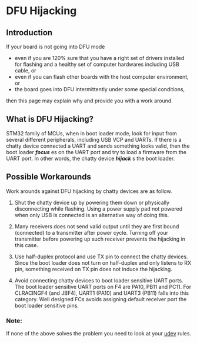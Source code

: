 # DFU Hijacking

## Introduction

If your board is not going into DFU mode

- even if you are 120% sure that you have a right set of drivers installed for flashing and a healthy set of computer hardwares including USB cable, or
- even if you can flash other boards with the host computer environment, or
- the board goes into DFU intermittently under some special conditions,

then this page may explain why and provide you with a work around.

## What is DFU Hijacking?

STM32 family of MCUs, when in boot loader mode, look for input from several different peripherals, including USB VCP and UARTs. If there is a chatty device connected a UART and sends something looks valid, then the boot loader _**focus**_ es on the UART port and try to load a firmware from the UART port. In other words, the chatty device _**hijack**_ s the boot loader.

## Possible Workarounds

Work arounds against DFU hijacking by chatty devices are as follow.

1. Shut the chatty device up by powering them down or physically disconnecting while flashing. Using a power supply pad not powered when only USB is connected is an alternative way of doing this.

2. Many receivers does not send valid output until they are first bound (connected) to a transmitter after power cycle. Turning off your transmitter before powering up such receiver prevents the hijacking in this case.

3. Use half-duplex protocol and use TX pin to connect the chatty devices. Since the boot loader does not turn on half-duplex and only listens to RX pin, something received on TX pin does not induce the hijacking.

4. Avoid connecting chatty devices to boot loader sensitive UART ports. The boot loader sensitive UART ports on F4 are PA10, PB11 and PC11. For CLRACINGF4 (and JBF4), UART1 (PA10) and UART3 (PB11) falls into this category. Well designed FCs avoids assigning default receiver port the boot loader sensitive pins.

### Note:

If none of the above solves the problem you need to look at your [udev](https://opensource.com/article/18/11/udev) rules.
